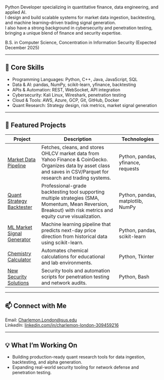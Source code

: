 Python Developer specializing in quantitative finance, data engineering, and applied AI.  
I design and build scalable systems for market data ingestion, backtesting, and machine learning–driven trading signal generation.  
I also have a strong background in cybersecurity and penetration testing, bringing a unique blend of finance and security expertise.

B.S. in Computer Science, Concentration in Information Security (Expected December 2025)  

---

## 🚀 Core Skills
- Programming Languages: Python, C++, Java, JavaScript, SQL
- Data & AI: pandas, NumPy, scikit-learn, yfinance, backtesting
- APIs & Automation: REST, WebSocket, API integration
- Cybersecurity: Kali Linux, Wireshark, penetration testing
- Cloud & Tools: AWS, Azure, GCP, Git, GitHub, Docker
- Quant Research: Strategy design, risk metrics, market signal generation

---

## 📂 Featured Projects

| Project | Description | Technologies |
|---------|-------------|--------------|
| [Market Data Pipeline](https://github.com/Charlemon23/market-data-pipeline) | Fetches, cleans, and stores OHLCV market data from Yahoo Finance & CoinGecko. Organizes data by asset class and saves in CSV/Parquet for research and trading systems. | Python, pandas, yfinance, requests |
| [Quant Strategy Backtester](https://github.com/Charlemon23/quant-strategy-backtester) | Professional-grade backtesting tool supporting multiple strategies (SMA, Momentum, Mean Reversion, Breakout) with risk metrics and equity curve visualization. | Python, pandas, matplotlib, NumPy |
| [ML Market Signal Generator](https://github.com/Charlemon23/ml-market-signal-generator) | Machine learning pipeline that predicts next-day price direction from historical data using scikit-learn. | Python, pandas, scikit-learn |
| [Chemistry Calculator](https://github.com/Charlemon23/chemistry-calculator) | Automates chemical calculations for educational and lab environments. | Python, Tkinter |
| [New Security Solutions](https://github.com/Charlemon23/new-security-solutions) | Security tools and automation scripts for penetration testing and network audits. | Python, Bash |

---

## 📫 Connect with Me
Email: [Charlemon.London@sus.edu](mailto:Charlemon.London@sus.edu)  
LinkedIn: [linkedin.com/in/charlemon-london-309459216](https://linkedin.com/in/charlemon-london-309459216)  

---

## 💡 What I’m Working On
- Building production-ready quant research tools for data ingestion, backtesting, and alpha generation.  
- Expanding real-world security tooling for network defense and penetration testing.
